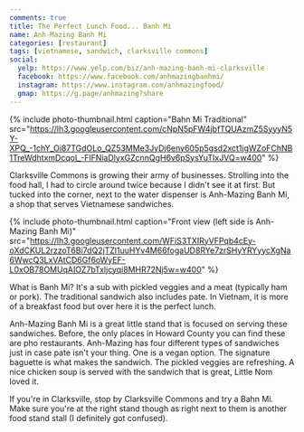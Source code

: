 ```yaml
---
comments: true
title: The Perfect Lunch Food... Banh Mi
name: Anh-Mazing Banh Mi
categories: [restaurant]
tags: [vietnamese, sandwich, clarksville commons]
social:
  yelp: https://www.yelp.com/biz/anh-mazing-banh-mi-clarksville
  facebook: https://www.facebook.com/anhmazingbanhmi/
  instagram: https://www.instagram.com/anhmazingfood/
  gmap: https://g.page/anhmazing?share
---
```


{%
  include photo-thumbnail.html 
  caption="Bahn Mi Traditional"
  src="https://lh3.googleusercontent.com/cNpN5pFW4jbfTQUAzmZ5SyyyN5Y-XPQ_-1chY_Oi87TGdOLo_QZ53MMe3JyDj6eny605p5gsd2xct1jgWZoFChNB1TreWdhtxmDcqol_-FIFNiaDlyxGZcnnQgH6v6pSysYuTIxJVQ=w400"
%}

Clarksville Commons is growing their army of businesses. Strolling into the food hall, I had to circle around twice because I didn't see it at first. But tucked into the corner, next to the water dispenser is Anh-Mazing Banh Mi, a shop that serves Vietnamese sandwiches.

{%
  include photo-thumbnail.html 
  caption="Front view (left side is Anh-Mazing Banh Mi)"
  src="https://lh3.googleusercontent.com/WFiS3TXIRyVFPqb4cEy-oXdCKUL2rzzoT6Bi7dQ2jTZl1uuHYv4M66fogaUD8RYe7zrSHyYRYyycXgNa6WwcQ3LxVAtCD6Gf6oWyEF-L0xOB78OMUqAIOZ7bTxljcyqi8MHR72Nj5w=w400"
%}

What is Banh Mi? It's a sub with pickled veggies and a meat (typically ham or pork). The traditional sandwich also includes pate. In Vietnam, it is more of a breakfast food but over here it is the perfect lunch. 

<!--more-->

Anh-Mazing Banh Mi is a great little stand that is focused on serving these sandwiches. Before, the only places in Howard County you can find these are pho restaurants. Anh-Mazing has four different types of sandwiches just in case pate isn't your thing. One is a vegan option. The signature baguette is what makes the sandwich. The pickled veggies are refreshing. A nice chicken soup is served with the sandwich that is great, Little Nom loved it.

If you're in Clarksville, stop by Clarksville Commons and try a Bahn Mi. Make sure you're at the right stand though as right next to them is another food stand stall (I definitely got confused).